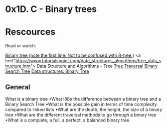 <!DOCTYPE html>
<html>
    <head>
    <title>0x1D. C - Binary trees</title>
    </head>
    <body>
    <h1>0x1D. C - Binary trees</h1>
    <p>
    <h1>Rescources</h1>
    <p>Read or watch:

<a href="https://en.m.wikipedia.org/wiki/Binary_tree"> Binary tree (note the first line: Not to be confused with B-tree.)</a>
<a href"https://www.tutorialspoint.com/data_structures_algorithms/tree_data_structure.htm"> Data Structure and Algorithms - Tree</a>
<a href="https://www.tutorialspoint.com/data_structures_algorithms/tree_traversal.htm">Tree Traversal</a>
<a href="https://en.m.wikipedia.org/wiki/Binary_search_tree">Binary Search Tree</a>
<a href="https://alx-intranet.hbtn.io/rltoken/BeyJ2gjlE7_djwRiDyeHig">Data structures: Binary Tree</a>
</p>
    <h2>General</h2>
    <p>What is a binary tree
•What i88s the difference between a binary tree and a Binary Search Tree
•What is the possible gain in terms of time complexity compared to linked lists
•What are the depth, the height, the size of a binary tree
•What are the different traversal methods to go through a binary tree
•What is a complete, a full, a perfect, a balanced binary tree</p>
</body>
</html>
